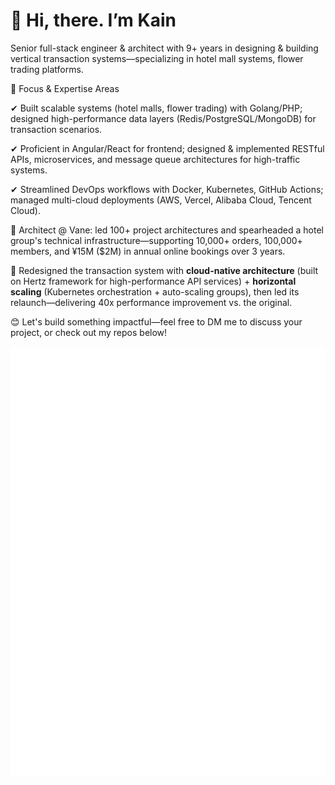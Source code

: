 # 👋 Hi, there. I’m Kain

Senior full-stack engineer & architect with 9+ years in designing & building vertical transaction systems—specializing in hotel mall systems, flower trading platforms.

🧮 Focus & Expertise Areas

✔ Built scalable systems (hotel malls, flower trading) with Golang/PHP; designed high-performance data layers (Redis/PostgreSQL/MongoDB) for transaction scenarios.

✔ Proficient in Angular/React for frontend; designed & implemented RESTful APIs, microservices, and message queue architectures for high-traffic systems.

✔ Streamlined DevOps workflows with Docker, Kubernetes, GitHub Actions; managed multi-cloud deployments (AWS, Vercel, Alibaba Cloud, Tencent Cloud).

🧰 Architect @ Vane: led 100+ project architectures and spearheaded a hotel group's technical infrastructure—supporting 10,000+ orders, 100,000+ members, and ¥15M ($2M) in annual online bookings over 3 years.

🧰 Redesigned the transaction system with **cloud-native architecture** (built on Hertz framework for high-performance API services) + **horizontal scaling** (Kubernetes orchestration + auto-scaling groups), then led its relaunch—delivering 40x performance improvement vs. the original.

😊 Let's build something impactful—feel free to DM me to discuss your project, or check out my repos below!

![github-metrics.svg](github-metrics.svg)
